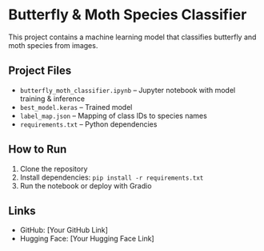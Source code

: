
# Butterfly & Moth Species Classifier

This project contains a machine learning model that classifies butterfly and moth species from images.

## Project Files
- `butterfly_moth_classifier.ipynb` – Jupyter notebook with model training & inference
- `best_model.keras` – Trained model
- `label_map.json` – Mapping of class IDs to species names
- `requirements.txt` – Python dependencies

## How to Run
1. Clone the repository
2. Install dependencies: `pip install -r requirements.txt`
3. Run the notebook or deploy with Gradio

## Links
* GitHub: [Your GitHub Link]
* Hugging Face: [Your Hugging Face Link]

